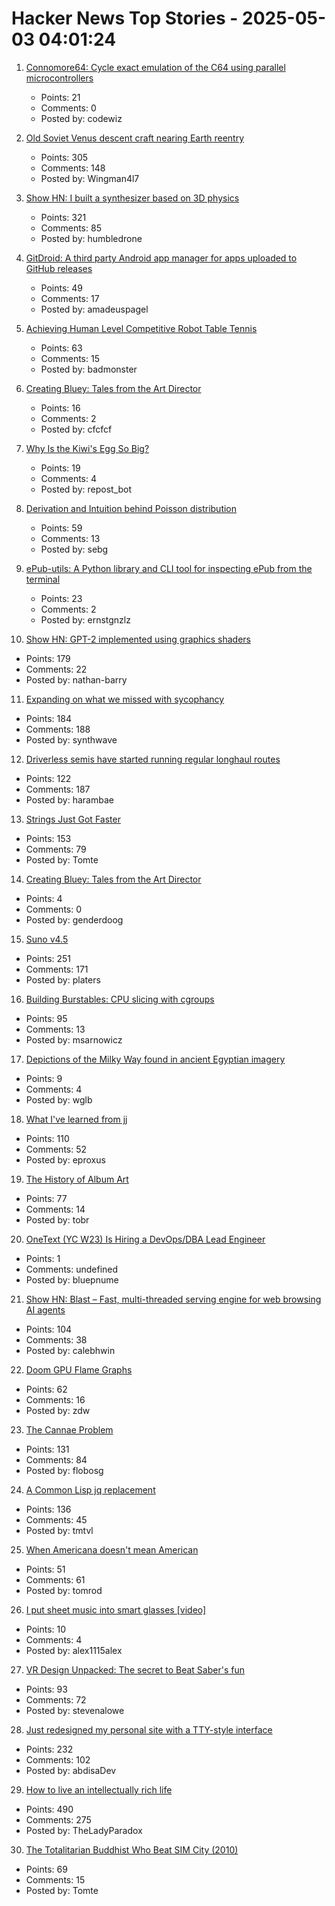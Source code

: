 # Hacker News Top Stories - 2025-05-03 04:01:24

1. [Connomore64: Cycle exact emulation of the C64 using parallel microcontrollers](https://github.com/c1570/Connomore64)
   - Points: 21
   - Comments: 0
   - Posted by: codewiz

2. [Old Soviet Venus descent craft nearing Earth reentry](https://www.leonarddavid.com/old-soviet-venus-descent-craft-nearing-earth-reentry/)
   - Points: 305
   - Comments: 148
   - Posted by: Wingman4l7

3. [Show HN: I built a synthesizer based on 3D physics](https://anukari.com)
   - Points: 321
   - Comments: 85
   - Posted by: humbledrone

4. [GitDroid: A third party Android app manager for apps uploaded to GitHub releases](https://github.com/TechnicJelle/GitDroid)
   - Points: 49
   - Comments: 17
   - Posted by: amadeuspagel

5. [Achieving Human Level Competitive Robot Table Tennis](https://sites.google.com/view/competitive-robot-table-tennis/home?pli=1)
   - Points: 63
   - Comments: 15
   - Posted by: badmonster

6. [Creating Bluey: Tales from the Art Director](https://substack.com/home/post/p-160039885)
   - Points: 16
   - Comments: 2
   - Posted by: cfcfcf

7. [Why Is the Kiwi's Egg So Big?](https://www.audubon.org/magazine/why-kiwis-egg-so-big)
   - Points: 19
   - Comments: 4
   - Posted by: repost_bot

8. [Derivation and Intuition behind Poisson distribution](https://antaripasaha.notion.site/Derivation-and-Intuition-behind-Poisson-distribution-1255314a56398062bf9dd9049fb1c396)
   - Points: 59
   - Comments: 13
   - Posted by: sebg

9. [ePub-utils: A Python library and CLI tool for inspecting ePub from the terminal](https://github.com/ernestofgonzalez/epub-utils)
   - Points: 23
   - Comments: 2
   - Posted by: ernstgnzlz

10. [Show HN: GPT-2 implemented using graphics shaders](https://github.com/nathan-barry/gpt2-webgl)
   - Points: 179
   - Comments: 22
   - Posted by: nathan-barry

11. [Expanding on what we missed with sycophancy](https://openai.com/index/expanding-on-sycophancy/)
   - Points: 184
   - Comments: 188
   - Posted by: synthwave

12. [Driverless semis have started running regular longhaul routes](https://www.cnn.com/2025/05/01/business/first-driverless-semis-started-regular-routes)
   - Points: 122
   - Comments: 187
   - Posted by: harambae

13. [Strings Just Got Faster](https://inside.java/2025/05/01/strings-just-got-faster/)
   - Points: 153
   - Comments: 79
   - Posted by: Tomte

14. [Creating Bluey: Tales from the Art Director](https://substack.com/home/post/p-160238071)
   - Points: 4
   - Comments: 0
   - Posted by: genderdoog

15. [Suno v4.5](https://suno.com/explore/)
   - Points: 251
   - Comments: 171
   - Posted by: platers

16. [Building Burstables: CPU slicing with cgroups](https://www.ubicloud.com/blog/building-burstables-cpu-slicing-with-cgroups)
   - Points: 95
   - Comments: 13
   - Posted by: msarnowicz

17. [Depictions of the Milky Way found in ancient Egyptian imagery](https://phys.org/news/2025-04-depictions-milky-ancient-egyptian-imagery.html)
   - Points: 9
   - Comments: 4
   - Posted by: wglb

18. [What I've learned from jj](https://zerowidth.com/2025/what-ive-learned-from-jj/)
   - Points: 110
   - Comments: 52
   - Posted by: eproxus

19. [The History of Album Art](https://matthewstrom.com/writing/album-art/)
   - Points: 77
   - Comments: 14
   - Posted by: tobr

20. [OneText (YC W23) Is Hiring a DevOps/DBA Lead Engineer](undefined)
   - Points: 1
   - Comments: undefined
   - Posted by: bluepnume

21. [Show HN: Blast – Fast, multi-threaded serving engine for web browsing AI agents](https://github.com/stanford-mast/blast)
   - Points: 104
   - Comments: 38
   - Posted by: calebhwin

22. [Doom GPU Flame Graphs](https://www.brendangregg.com/blog/2025-05-01/doom-gpu-flame-graphs.html)
   - Points: 62
   - Comments: 16
   - Posted by: zdw

23. [The Cannae Problem](https://www.joanwestenberg.com/the-cannae-problem/)
   - Points: 131
   - Comments: 84
   - Posted by: flobosg

24. [A Common Lisp jq replacement](https://world-playground-deceit.net/blog/2025/03/a-common-lisp-jq-replacement.html)
   - Points: 136
   - Comments: 45
   - Posted by: tmtvl

25. [When Americana doesn't mean American](https://deeprootsmag.org/2017/09/18/over-there-when-americana-doesnt-mean-american/)
   - Points: 51
   - Comments: 61
   - Posted by: tomrod

26. [I put sheet music into smart glasses [video]](https://www.youtube.com/watch?v=j36u2i7PKKE)
   - Points: 10
   - Comments: 4
   - Posted by: alex1115alex

27. [VR Design Unpacked: The secret to Beat Saber's fun](https://www.roadtovr.com/beat-saber-instructed-motion-until-you-fall-inside-xr-design/)
   - Points: 93
   - Comments: 72
   - Posted by: stevenalowe

28. [Just redesigned my personal site with a TTY-style interface](https://www.abdisa.me/)
   - Points: 232
   - Comments: 102
   - Posted by: abdisaDev

29. [How to live an intellectually rich life](https://utsavmamoria.substack.com/p/how-to-live-an-intellectually-rich)
   - Points: 490
   - Comments: 275
   - Posted by: TheLadyParadox

30. [The Totalitarian Buddhist Who Beat SIM City (2010)](https://web.archive.org/web/20211117094441/https://www.vice.com/en/article/4w4kg3/the-totalitarian-buddhist-who-beat-sim-city)
   - Points: 69
   - Comments: 15
   - Posted by: Tomte

